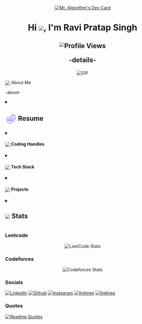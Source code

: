 <div align="center">
  <a href="https://app.daily.dev/ravixalgorithm"><img src="https://api.daily.dev/devcards/v2/eNnDdhwePHpxspL2Se3FJ.png?type=wide&r=5h7" width="652" alt="Mr. Algorithm's Dev Card"/></a>
</div>

<h1 align="center">Hi
<img src="https://encrypted-tbn0.gstatic.com/images?q=tbn:ANd9GcQmvxY-p-zIH_CKlDo1JhL0auyPLAxvcuACMQ&s" width="28px"/>, I'm Ravi Pratap Singh</h1>
<h2 align="center">
  <img src="https://komarev.com/ghpvc/?username=ravixalgorithm&color=dc143c&style=for-the-badge" alt="Profile Views" style="height:21px;">

-details-

</h2>

<div align="center">
 <img alt="GIF" src="https://media4.giphy.com/media/11KzOet1ElBDz2/giphy.gif?cid=6c09b952ufa3xxbbm0mpuadm2zaik3wjp4m9luz2ly0lyz8d&ep=v1_internal_gif_by_id&rid=giphy.gif&ct=g" />
</div>

<img align ='center' src="https://i.giphy.com/media/v1.Y2lkPTc5MGI3NjExdjh2dDM4bDhyYzM5NmppaHJ6dG56Mmh3bTkyanFkdWRvZ3R1cGoycSZlcD12MV9pbnRlcm5hbF9naWZfYnlfaWQmY3Q9ZQ/LOnt6uqjD9OexmQJRB/giphy.gif" width="37" /> About Me

-about-

<details>
 <summary>
    <h2>
      <img align="center" src="https://github.com/ravixalgorithm/ravixalgorithm/blob/main/icons/about.png" width="37" />
    Resume
    </h2>
  </summary>

  <details>
    <summary>
      <h4>
        <img align="center" src="https://github.com/ravixalgorithm/ravixalgorithm/blob/main/icons/academics.gif" width="29"/>
        Academics
      </h4>
    </summary>
    <span>
      <img src="https://img.shields.io/badge/B.Tech-Harcourt Butler Technical University-1877F2?style=for-the-badge">
    </span>
    <span>
      <img src="https://img.shields.io/badge/GPA-7.272-EFEEE9?style=for-the-badge">
    </span>
  </details>

  <details>
    <summary>
      <h4>
        <img align="center" src="https://github.com/[YourUsername]/[YourUsername]/blob/main/icons/experience.gif" width="29"/>
        Experience
      </h4>
    </summary>- **[Your Role] ** at [Company] | [Duration] - [Work Description]
  </details>
</details>

<details>
  <summary>
    <h4>
      <img align="center" src="https://user-images.githubusercontent.com/74038190/216122041-518ac897-8d92-4c6b-9b3f-ca01dcaf38ee.png" width="29"/>
      Coding Handles
    </h4>
  </summary>

  [![LeetCode](https://img.shields.io/badge/LeetCode-000000?style=for-the-badge&logo=LeetCode&logoColor=#d16c06)](https://leetcode.com/u/ravixalgorithm/)
  [![Codeforces](https://img.shields.io/badge/Codeforces-445f9d?style=for-the-badge&logo=Codeforces&logoColor=white)](https://codeforces.com/profile/ravixalgorithm)
  [![GeeksForGeeks](https://img.shields.io/badge/GeeksforGeeks-gray?style=for-the-badge&logo=geeksforgeeks&logoColor=#35914c)](https://www.geeksforgeeks.org/user/ravixalgorithm/)

</details>

<details>
  <summary>
    <h4>
      <img align="center" src="https://github.com/ravixalgorithm/ravixalgorithm/blob/main/icons/techstack.gif" width="29"/>
      Tech Stack
    </h4>
  </summary>

  ![JAVA](https://img.shields.io/badge/Java-ED8B00?style=for-the-badge&logo=openjdk&logoColor=white)
  ![JavaScript](https://img.shields.io/badge/javascript-%23323330.svg?style=for-the-badge&logo=javascript&logoColor=%23F7DF1E)
  ![Python](https://img.shields.io/badge/Python-3776AB?style=for-the-badge&logo=python&logoColor=white)
</details>

<details>
  <summary>
    <h4>
      <img align="center" src="https://github.com/[YourUsername]/[YourUsername]/blob/main/icons/projects.gif" width="29"/>
      Projects
    </h4>
  </summary>

####

  <a href="[Project-url]">[Project Name]</a>
  <span>
    <img src="badge for technology used">
  </span>

- Details

</details>

<details>
  <summary>
    <h2>
      <img align="center" src="https://github.com/[YourUsername]/[YourUsername]/blob/main/icons/stats.gif" width="32"/>
      Stats
    </h2>
  </summary>

### ✅ Merged PRs
<!--Start Count Merged PRs-->
<span>
  <img src="https://img.shields.io/badge/Total_Merged_PRs-2-1877F2?style=for-the-badge">
</span>


1. 🥳 Merged PR - [27](https://github.com/MicrosoftDocs/mslearn-challenge-project-create-mini-game-with-copilot/pull/27) - [MicrosoftDocs/mslearn-challenge-project-create-mini-game-with-copilot](https://github.com/MicrosoftDocs/mslearn-challenge-project-create-mini-game-with-copilot)
2. 🥳 Merged PR - [4754](https://github.com/microsoft/STL/pull/4754) - [microsoft/STL](https://github.com/microsoft/STL)

### <img align="center" src="https://github.com/YourUsername/YourUsername/blob/main/icons/activity.gif"  width="25"/> Recent Activity

1. 🗣 Commented on [[issue-no]]([issue-url]) in [repo-path-name]([repo-url])

<div align="center">

  ![](https://github-readme-stats.vercel.app/api?username=ravixalgorithm&theme=tokyonight&hide_border=false&include_all_commits=true&count_private=false)

  <br/>

  ![](https://github-readme-streak-stats.herokuapp.com/?user=ravixalgorithm&theme=tokyonight&hide_border=false)

  <br/>

  ![](https://github-readme-stats.vercel.app/api/top-langs/?username=ravixalgorithm&theme=tokyonight&hide_border=false&include_all_commits=true&count_private=false&layout=compact)

  <br/>

  ![](https://github-readme-activity-graph.vercel.app/graph?username=ravixalgorithm&theme=tokyo-night)

</div>


<picture>
  <source media="(prefers-color-scheme: dark)" srcset="github-contribution-grid-snake.svg" />
  <source media="(prefers-color-scheme: light)" srcset="github-contribution-grid-snake-dark.svg" />
  <img alt="github-snake" src="github-contribution-grid-snake.svg" />
</picture>

</details>

### Leetcode
<div align="center">

  ![LeetCode Stats](https://leetcode.card.workers.dev/ravixalgorithm?theme=auto&font=baloo&extension=null)

</div>

### Codeforces
<div align="center">

  ![Codeforces Stats](https://codeforces-readme-stats.vercel.app/api/card?username=ravixalgorithm)

</div>


### Socials
[![LinkedIn](https://img.shields.io/badge/LinkedIn-0077B5?style=for-the-badge&logo=linkedin&logoColor=white)](https://www.linkedin.com/in/ravixalgorithm/)
[![Github](https://img.shields.io/badge/GitHub-100000?style=for-the-badge&logo=github&logoColor=white)](https://github.com/ravixalgorithm)
[![Instagram](https://img.shields.io/badge/Instagram-E4405F?style=for-the-badge&logo=instagram&logoColor=white)](https://www.instagram.com/ravixalgorithm)
[![linktree](https://img.shields.io/badge/linktree-39E09B?style=for-the-badge&logo=linktree&logoColor=white)](https://linktr.ee/ravixalgorithm)
[![linktree](https://img.shields.io/badge/linktree-39E09B?style=for-the-badge&logo=linktree&logoColor=white)](https://linktr.ee/ravixalgorithm)


### Quotes
[![Readme Quotes](https://quotes-github-readme.vercel.app/api?type=horizontal&theme=dark)](https://github.com/piyushsuthar/github-readme-quotes)